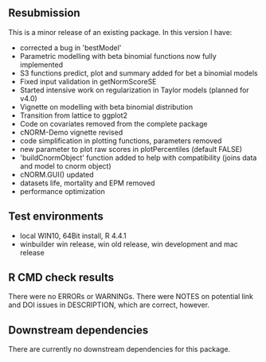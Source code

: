 ## Resubmission
This is a minor release of an existing package. In this version I have:

*    corrected a bug in 'bestModel'
*    Parametric modelling with beta binomial functions now fully implemented
*    S3 functions predict, plot and summary added for bet a binomial models
*    Fixed input validation in getNormScoreSE    
*    Started intensive work on regularization in Taylor models (planned for v4.0)
*    Vignette on modelling with beta binomial distribution
*    Transition from lattice to ggplot2
*    Code on covariates removed from the complete package
*    cNORM-Demo vignette revised
*    code simplification in plotting functions, parameters removed
*    new parameter to plot raw scores in plotPercentiles (default FALSE)
*    'buildCnormObject' function added to help with compatibility (joins data and model
     to cnorm object)
*    cNORM.GUI() updated
*    datasets life, mortality and EPM removed
*    performance optimization


## Test environments
* local WIN10, 64Bit install, R 4.4.1
* winbuilder win release, win old release, win development and mac release


## R CMD check results
There were no ERRORs or WARNINGs. There were NOTES on potential link and DOI issues in DESCRIPTION, which are correct, however.

## Downstream dependencies
There are currently no downstream dependencies for this package.
